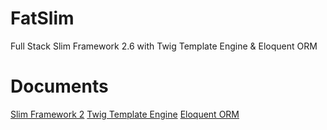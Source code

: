 # FatSlim
Full Stack Slim Framework 2.6 with Twig Template Engine &amp; Eloquent ORM

# Documents
[Slim Framework 2](http://docs.slimframework.com/)
[Twig Template Engine](http://twig.sensiolabs.org/documentation)
[Eloquent ORM](https://laravel.com/docs/5.3/eloquent)
